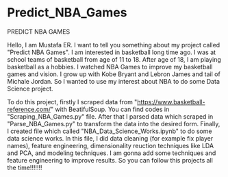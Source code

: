 # Predict_NBA_Games
PREDICT NBA GAMES

  Hello, I am Mustafa ER. I want to tell you something about my project called "Predict NBA Games". I am interested in basketball long time ago. I was at school teams of basketball from age of 11 to 18. After age of 18, I am playing basketball as a hobbies. I watched NBA Games to improve my basketball games and vision. I grow up with Kobe Bryant and Lebron James and tail of Michale Jordan. So I wanted to use my interest about NBA to do some Data Science project.

  To do this project, firstly I scraped data from "https://www.basketball-reference.com/" with BeatifulSoup. You can find codes in "Scraping_NBA_Games.py" file. After that I parsed data which scraped in "Parse_NBA_Games.py" to transform the data into the desired form. Finally, I created file  which called "NBA_Data_Science_Works.ipynb" to do some data science works. In this file, I did data cleaning (for example fix player names), feature engineering, dimensionality reuction techniques like LDA and PCA, and modeling techniques. I am gonna add some techniques and feature engineering to improve results. So you can follow this projects all the time!!!!!!! 



